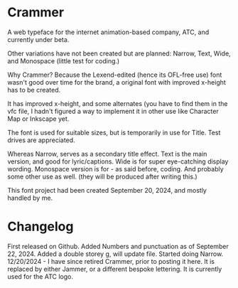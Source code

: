 # Crammer
A web typeface for the internet animation-based company, ATC, and currently under beta. 

Other variations have not been created but are planned: Narrow, Text, Wide, and Monospace (little test for coding.)

Why Crammer? 
Because the Lexend-edited (hence its OFL-free use) font wasn't good over time for the brand, a original font with improved x-height has to be created. 

It has improved x-height, and some alternates (you have to find them in the vfc file, I hadn't figured a way to implement it in other use like Character Map or Inkscape yet.

The font is used for suitable sizes, but is temporarily in use for Title. Test drives are appreciated.

Whereas Narrow, serves as a secondary title effect. 
Text is the main version, and good for lyric/captions. 
Wide is for super eye-catching display wording. 
Monospace version is for - as said before, coding. And probably some other use as well. 
(they will be produced after writing this.)

This font project had been created September 20, 2024, and mostly handled by me.

# Changelog 
First released on Github. Added Numbers and punctuation as of September 22, 2024.
Added a double storey g, will update file.
Started doing Narrow.
12/20/2024 - I have since retired Crammer, prior to posting it here. It is replaced by either Jammer, or a different bespoke lettering. It is currently used for the ATC logo.
